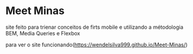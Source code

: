 # Meet Minas

site feito para trienar conceitos de firts mobile 
e utilizando a métodologia BEM, Media Queries e Flexbox 

para ver o site funcionando(https://wendelsilva999.github.io/Meet-Minas/)


